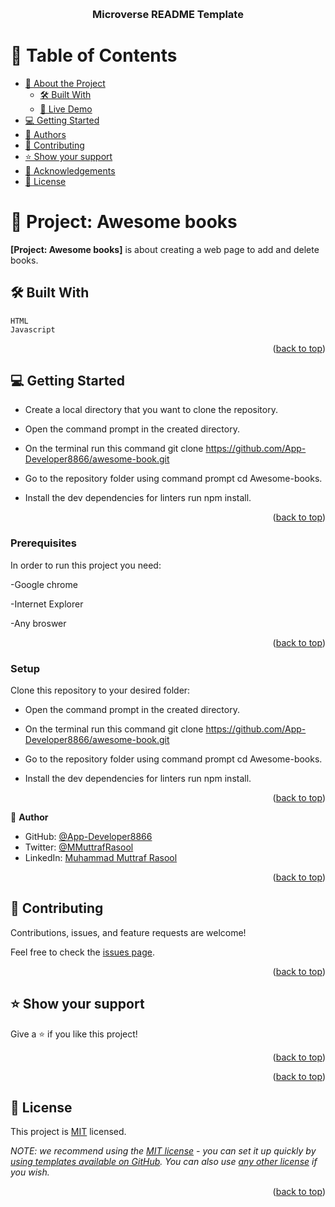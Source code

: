 <a name="readme-top"></a>

<!--
HOW TO USE:
This is an example of how you may give instructions on setting up your project locally.

Modify this file to match your project and remove sections that don't apply.
=======

## Capstone-Project: Programming Competion-page


[Loom Video Presentation]()
>>>>>>> efb449574a89f51f74a8b2fc2fbc8a9489b5f399

REQUIRED SECTIONS:
- Table of Contents
- About the Project
  - Built With
  - Live Demo
- Getting Started
- Authors
- Future Features
- Contributing
- Show your support
- Acknowledgements
- License

After you're finished please remove all the comments and instructions!
-->

<div align="center">

  
  <br/>

  <h3><b>Microverse README Template</b></h3>

</div>

<!-- TABLE OF CONTENTS -->

# 📗 Table of Contents

- [📖 About the Project](#about-project)
  - [🛠 Built With](#built-with)
  - [🚀 Live Demo](#live-demo)
- [💻 Getting Started](#getting-started)
- [👥 Authors](#authors)
- [🤝 Contributing](#contributing)
- [⭐️ Show your support](#support)
- [🙏 Acknowledgements](#acknowledgements)
- [📝 License](#license)

<!-- PROJECT DESCRIPTION -->

# 📖 Project: Awesome books <a name="about-project"></a>

**[Project: Awesome books]** is about creating a web page to add and delete books.



## 🛠 Built With <a name="built-with"></a>
    HTML
    Javascript


<p align="right">(<a href="#readme-top">back to top</a>)</p>


<!-- GETTING STARTED -->

## 💻 Getting Started <a name="getting-started"></a>

- Create a local directory that you want to clone the repository.

- Open the command prompt in the created directory.

- On the terminal run this command git clone https://github.com/App-Developer8866/awesome-book.git

- Go to the repository folder using command prompt cd Awesome-books.

- Install the dev dependencies for linters run npm install.

<p align="right">(<a href="#readme-top">back to top</a>)</p>

### Prerequisites

In order to run this project you need:

-Google chrome

-Internet Explorer

-Any broswer


<p align="right">(<a href="#readme-top">back to top</a>)</p>

### Setup

Clone this repository to your desired folder:

- Open the command prompt in the created directory.

- On the terminal run this command git clone https://github.com/App-Developer8866/awesome-book.git

- Go to the repository folder using command prompt cd Awesome-books.

- Install the dev dependencies for linters run npm install.


<p align="right">(<a href="#readme-top">back to top</a>)</p>

<!-- Author -->

👤 **Author**

- GitHub: [@App-Developer8866](https://github.com/App-Developer8866/)
- Twitter: [@MMuttrafRasool](https://twitter.com/MMuttrafRasool)
- LinkedIn: [Muhammad Muttraf Rasool](https://www.linkedin.com/in/muhammad-muttraf-rasool-421819202)
<p align="right">(<a href="#readme-top">back to top</a>)</p>




<!-- CONTRIBUTING -->

## 🤝 Contributing <a name="contributing"></a>

Contributions, issues, and feature requests are welcome!

Feel free to check the [issues page](https://github.com/App-Developer8866/awesome-book/issues).

<p align="right">(<a href="#readme-top">back to top</a>)</p>

<!-- SUPPORT -->

## ⭐️ Show your support <a name="support"></a>

Give a ⭐️ if you like this project!

<p align="right">(<a href="#readme-top">back to top</a>)</p>

<!-- ACKNOWLEDGEMENTS -->




<p align="right">(<a href="#readme-top">back to top</a>)</p>



<!-- LICENSE -->

## 📝 License <a name="license"></a>

This project is [MIT](./LICENSE) licensed.

_NOTE: we recommend using the [MIT license](https://choosealicense.com/licenses/mit/) - you can set it up quickly by [using templates available on GitHub](https://docs.github.com/en/communities/setting-up-your-project-for-healthy-contributions/adding-a-license-to-a-repository). You can also use [any other license](https://choosealicense.com/licenses/) if you wish._

<p align="right">(<a href="#readme-top">back to top</a>)</p>
